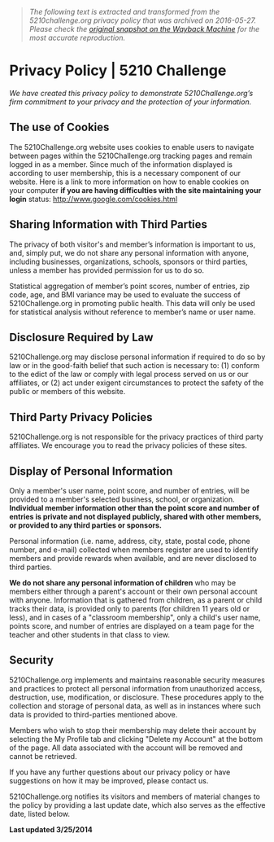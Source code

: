 > *The following text is extracted and transformed from the 5210challenge.org privacy policy that was archived on 2016-05-27. Please check the [original snapshot on the Wayback Machine](https://web.archive.org/web/20160527043318id_/http%3A//www.5210challenge.org/content/privacy-policy) for the most accurate reproduction.*

# Privacy Policy | 5210 Challenge

_We have created this privacy policy to demonstrate 5210Challenge.org’s firm commitment to your privacy and the protection of your information._

## The use of Cookies

The 5210Challenge.org website uses cookies to enable users to navigate between pages within the 5210Challenge.org tracking pages and remain logged in as a member. Since much of the information displayed is according to user membership, this is a necessary component of our website. Here is a link to more information on how to enable cookies on your computer **if you are having difficulties with the site maintaining your login** status: <http://www.google.com/cookies.html>

## Sharing Information with Third Parties

The privacy of both visitor's and member’s information is important to us, and, simply put, we do not share any personal information with anyone, including businesses, organizations, schools, sponsors or third parties, unless a member has provided permission for us to do so.

Statistical aggregation of member’s point scores, number of entries, zip code, age, and BMI variance may be used to evaluate the success of 5210Challenge.org in promoting public health. This data will only be used for statistical analysis without reference to member’s name or user name.

## Disclosure Required by Law

5210Challenge.org may disclose personal information if required to do so by law or in the good-faith belief that such action is necessary to: (1) conform to the edict of the law or comply with legal process served on us or our affiliates, or (2) act under exigent circumstances to protect the safety of the public or members of this website.

## Third Party Privacy Policies

5210Challenge.org is not responsible for the privacy practices of third party affiliates. We encourage you to read the privacy policies of these sites.

## Display of Personal Information

Only a member's user name, point score, and number of entries, will be provided to a member's selected business, school, or organization. **Individual member information other than the point score and number of entries is private and not displayed publicly, shared with other members, or provided to any third parties or sponsors.**

Personal information (i.e. name, address, city, state, postal code, phone number, and e-mail) collected when members register are used to identify members and provide rewards when available, and are never disclosed to third parties.

**We do not share any personal information of children** who may be members either through a parent's account or their own personal account with anyone. Information that is gathered from children, as a parent or child tracks their data, is provided only to parents (for children 11 years old or less), and in cases of a "classroom membership", only a child's user name, points score, and number of entries are displayed on a team page for the teacher and other students in that class to view.

## Security

5210Challenge.org implements and maintains reasonable security measures and practices to protect all personal information from unauthorized access, destruction, use, modification, or disclosure. These procedures apply to the collection and storage of personal data, as well as in instances where such data is provided to third-parties mentioned above.

Members who wish to stop their membership may delete their account by selecting the My Profile tab and clicking "Delete my Account" at the bottom of the page. All data associated with the account will be removed and cannot be retrieved.

If you have any further questions about our privacy policy or have suggestions on how it may be improved, please contact us.

5210Challenge.org notifies its visitors and members of material changes to the policy by providing a last update date, which also serves as the effective date, listed below.

**Last updated 3/25/2014**
